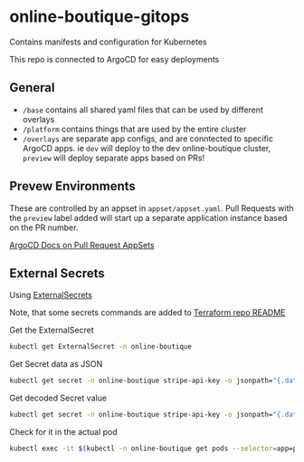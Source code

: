 # online-boutique-gitops

Contains manifests and configuration for Kubernetes

This repo is connected to ArgoCD for easy deployments

## General

- `/base` contains all shared yaml files that can be used by different overlays
- `/platform` contains things that are used by the entire cluster
- `/overlays` are separate app configs, and are conntected to specific ArgoCD apps. ie `dev` will deploy to the dev online-boutique cluster, `preview` will deploy separate apps based on PRs!

## Prevew Environments

These are controlled by an appset in `appset/appset.yaml`. Pull Requests with the `preview` label added will start up a separate application instance based on the PR number.

[ArgoCD Docs on Pull Request AppSets](https://argo-cd.readthedocs.io/en/latest/operator-manual/applicationset/Generators-Pull-Request/#github)

## External Secrets

Using [ExternalSecrets](https://external-secrets.io/main/introduction/overview/)

Note, that some secrets commands are added to [Terraform repo README](https://github.com/tonyrud/12_iac_with_terraform)

Get the ExternalSecret

```bash
kubectl get ExternalSecret -n online-boutique
```

Get Secret data as JSON

```bash
kubectl get secret -n online-boutique stripe-api-key -o jsonpath="{.data}"
```

Get decoded Secret value

```bash
kubectl get secret -n online-boutique stripe-api-key -o jsonpath="{.data.stripe-key}" | base64 -d
```

Check for it in the actual pod

```bash
kubectl exec -it $(kubectl -n online-boutique get pods --selector=app=paymentservice -o name) -- env | grep STRIPE
```
